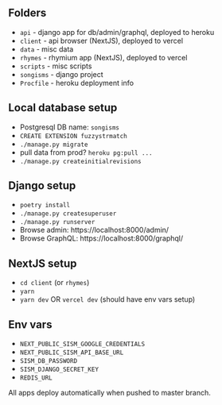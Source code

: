 ## Folders
* `api` - django app for db/admin/graphql, deployed to heroku
* `client` - api browser (NextJS), deployed to vercel
* `data` - misc data
* `rhymes` - rhymium app (NextJS), deployed to vercel
* `scripts` - misc scripts
* `songisms` - django project
* `Procfile` - heroku deployment info

## Local database setup
* Postgresql DB name: `songisms`
* `CREATE EXTENSION fuzzystrmatch`
* `./manage.py migrate`
* pull data from prod? `heroku pg:pull ...`
* `./manage.py createinitialrevisions`

## Django setup
* `poetry install`
* `./manage.py createsuperuser`
* `./manage.py runserver`
* Browse admin: https://localhost:8000/admin/
* Browse GraphQL: https://localhost:8000/graphql/

## NextJS setup
* `cd client` (or `rhymes`)
* `yarn`
* `yarn dev` OR `vercel dev` (should have env vars setup)

## Env vars
* `NEXT_PUBLIC_SISM_GOOGLE_CREDENTIALS`
* `NEXT_PUBLIC_SISM_API_BASE_URL`
* `SISM_DB_PASSWORD`
* `SISM_DJANGO_SECRET_KEY`
* `REDIS_URL`

All apps deploy automatically when pushed to master branch.

